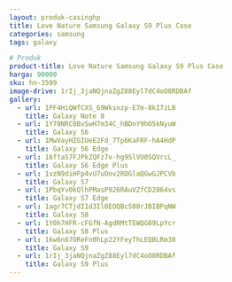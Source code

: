 ```yaml
---
layout: produk-casinghp
title: Love Nature Samsung Galaxy S9 Plus Case
categories: samsung
tags: galaxy

# Produk
product-title: Love Nature Samsung Galaxy S9 Plus Case
harga: 90000
sku: hn-3599
image-drive: 1rIj_3jaNQjnaZgZ88Eyl7dC4oO8RDBAf
gallery:
  - url: 1PF4HiQWfCXS_69Wksnzp-E7m-8kI7zLB
    title: Galaxy Note 8
  - url: 1Y70NRC8BvSwH7m34C_hBDnY9hO5kNyuW
    title: Galaxy S6
  - url: 1MwVayHZGIUeE2Fd_7Tp6KaFRF-hA4HdP
    title: Galaxy S6 Edge
  - url: 16ftaS7FJPkZQFz7v-hg9SlVU0SQVrcL_
    title: Galaxy S6 Edge Plus
  - url: 1vzN9diHFp4vU7uOnv2RDGlaQGwGJPCVb
    title: Galaxy S7
  - url: 1PbqYv0kQlhPMasP926RAuVZfCD2064vs
    title: Galaxy S7 Edge
  - url: 1agr7CTjdI1d3Il0EOQBcS08rJBIBPqNW
    title: Galaxy S8
  - url: 1Y0h7HFR-cFGfN-AgdRMtTEWQG89LpYcr
    title: Galaxy S8 Plus
  - url: 1kw6n67OReFn0hLp22YFeyThLEQBLRm30
    title: Galaxy S9
  - url: 1rIj_3jaNQjnaZgZ88Eyl7dC4oO8RDBAf
    title: Galaxy S9 Plus
---
```

